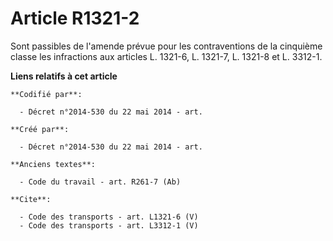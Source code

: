 # Article R1321-2

Sont passibles de l'amende prévue pour les contraventions de la cinquième classe les infractions aux articles L. 1321-6, L.
1321-7, L. 1321-8 et L. 3312-1.

**Liens relatifs à cet article**

	**Codifié par**:

	  - Décret n°2014-530 du 22 mai 2014 - art.

	**Créé par**:

	  - Décret n°2014-530 du 22 mai 2014 - art.

	**Anciens textes**:

	  - Code du travail - art. R261-7 (Ab)

	**Cite**:

	  - Code des transports - art. L1321-6 (V)
	  - Code des transports - art. L3312-1 (V)
